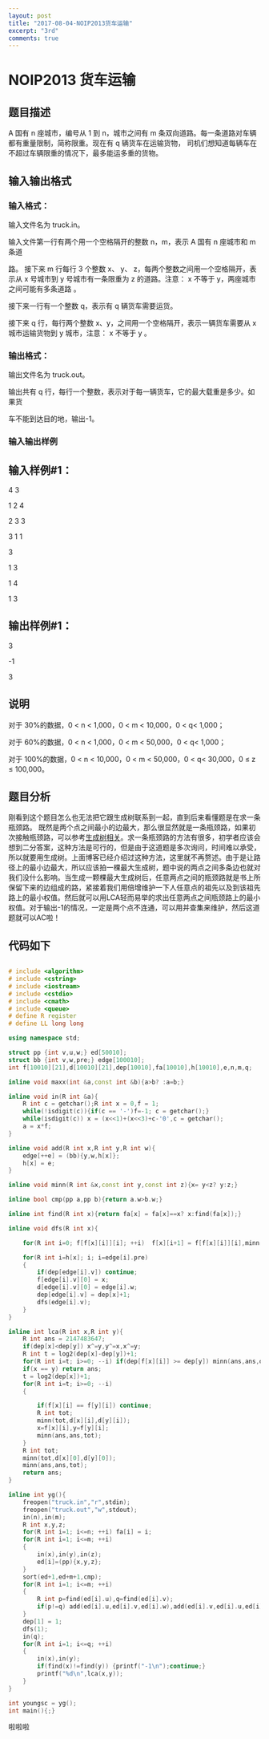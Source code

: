 ```yaml
---
layout: post
title: "2017-08-04-NOIP2013货车运输"
excerpt: "3rd"
comments: true
---
```


# NOIP2013 货车运输

## 题目描述

A 国有 n 座城市，编号从 1 到 n，城市之间有 m 条双向道路。每一条道路对车辆都有重量限制，简称限重。现在有 q 辆货车在运输货物， 司机们想知道每辆车在不超过车辆限重的情况下，最多能运多重的货物。

## 输入输出格式

### 输入格式：

输入文件名为 truck.in。

输入文件第一行有两个用一个空格隔开的整数 n，m，表示 A 国有 n 座城市和 m 条道

路。 接下来 m 行每行 3 个整数 x、 y、 z，每两个整数之间用一个空格隔开，表示从 x 号城市到 y 号城市有一条限重为 z 的道路。注意： x 不等于 y，两座城市之间可能有多条道路 。

接下来一行有一个整数 q，表示有 q 辆货车需要运货。

接下来 q 行，每行两个整数 x、y，之间用一个空格隔开，表示一辆货车需要从 x 城市运输货物到 y 城市，注意： x 不等于 y 。

### 输出格式：

输出文件名为 truck.out。

输出共有 q 行，每行一个整数，表示对于每一辆货车，它的最大载重是多少。如果货

车不能到达目的地，输出-1。

### 输入输出样例

## 输入样例#1：

4 3

1 2 4

2 3 3

3 1 1

3

1 3

1 4

1 3

## 输出样例#1：

3

-1

3


## 说明

对于 30%的数据，0 < n < 1,000，0 < m < 10,000，0 < q< 1,000；

对于 60%的数据，0 < n < 1,000，0 < m < 50,000，0 < q< 1,000；

对于 100%的数据，0 < n < 10,000，0 < m < 50,000，0 < q< 30,000，0 ≤ z ≤ 100,000。

## 题目分析

刚看到这个题目怎么也无法把它跟生成树联系到一起，直到后来看懂题是在求一条瓶颈路。
既然是两个点之间最小的边最大，那么很显然就是一条瓶颈路，如果初次接触瓶颈路，可以参考[生成树相关](https://dedsecr.github.io/_posts/study/2017-08-03-MST)。求一条瓶颈路的方法有很多，初学者应该会想到二分答案，这种方法是可行的，但是由于这道题是多次询问，时间难以承受，所以就要用生成树。上面博客已经介绍过这种方法，这里就不再赘述。由于是让路径上的最小边最大，所以应该拍一棵最大生成树，题中说的两点之间多条边也就对我们没什么影响。当生成一颗棵最大生成树后，任意两点之间的瓶颈路就是书上所保留下来的边组成的路，紧接着我们用倍增维护一下人任意点的祖先以及到该祖先路上的最小权值。然后就可以用LCA轻而易举的求出任意两点之间瓶颈路上的最小权值。对于输出-1的情况，一定是两个点不连通，可以用并查集来维护，然后这道题就可以AC啦！

## 代码如下

```cpp

# include <algorithm>
# include <cstring>
# include <iostream>
# include <cstdio>
# include <cmath>
# include <queue>
# define R register
# define LL long long

using namespace std;

struct pp {int v,u,w;} ed[50010];
struct bb {int v,w,pre;} edge[100010];
int f[10010][21],d[10010][21],dep[10010],fa[10010],h[10010],e,n,m,q;

inline void maxx(int &a,const int &b){a>b? :a=b;}

inline void in(R int &a){
    R int c = getchar();R int x = 0,f = 1;
    while(!isdigit(c)){if(c == '-')f=-1; c = getchar();}
    while(isdigit(c)) x = (x<<1)+(x<<3)+c-'0',c = getchar();
    a = x*f;
}

inline void add(R int x,R int y,R int w){
    edge[++e] = (bb){y,w,h[x]};
    h[x] = e;
}

inline void minn(R int &x,const int y,const int z){x= y<z? y:z;}

inline bool cmp(pp a,pp b){return a.w>b.w;}

inline int find(R int x){return fa[x] = fa[x]==x? x:find(fa[x]);}

inline void dfs(R int x){

    for(R int i=0; f[f[x][i]][i]; ++i)  f[x][i+1] = f[f[x][i]][i],minn(d[x][i+1],d[x][i],d[f[x][i]][i]);

    for(R int i=h[x]; i; i=edge[i].pre)
    {
        if(dep[edge[i].v]) continue;
        f[edge[i].v][0] = x;
        d[edge[i].v][0] = edge[i].w;
        dep[edge[i].v] = dep[x]+1;
        dfs(edge[i].v);
    }
}

inline int lca(R int x,R int y){
    R int ans = 2147483647;
    if(dep[x]<dep[y]) x^=y,y^=x,x^=y;
    R int t = log2(dep[x]-dep[y])+1;
    for(R int i=t; i>=0; --i) if(dep[f[x][i]] >= dep[y]) minn(ans,ans,d[x][i]),x = f[x][i];
    if(x == y) return ans;
    t = log2(dep[x])+1;
    for(R int i=t; i>=0; --i)
    {

        if(f[x][i] == f[y][i]) continue;
        R int tot;
        minn(tot,d[x][i],d[y][i]);
        x=f[x][i],y=f[y][i];
        minn(ans,ans,tot);
    }
    R int tot;
    minn(tot,d[x][0],d[y][0]);
    minn(ans,ans,tot);
    return ans;
}

inline int yg(){
    freopen("truck.in","r",stdin);
    freopen("truck.out","w",stdout);
    in(n),in(m);
    R int x,y,z;
    for(R int i=1; i<=n; ++i) fa[i] = i;
    for(R int i=1; i<=m; ++i)
    {
        in(x),in(y),in(z);
        ed[i]=(pp){x,y,z};
    }
    sort(ed+1,ed+m+1,cmp);
    for(R int i=1; i<=m; ++i)
    {
        R int p=find(ed[i].u),q=find(ed[i].v);
        if(p!=q) add(ed[i].u,ed[i].v,ed[i].w),add(ed[i].v,ed[i].u,ed[i].w),fa[p] = q;
    }
    dep[1] = 1;
    dfs(1);
    in(q);
    for(R int i=1; i<=q; ++i)
    {
        in(x),in(y);
        if(find(x)!=find(y)) {printf("-1\n");continue;}
        printf("%d\n",lca(x,y));
    }
}

int youngsc = yg();
int main(){;}


```
啦啦啦
